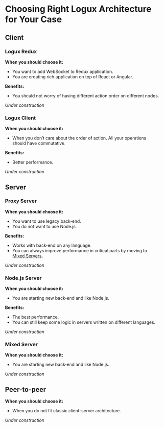 # Choosing Right Logux Architecture for Your Case

## Client

### Logux Redux

**When you should choose it:**

* You want to add WebSocket to Redux application.
* You are creating rich application on top of React or Angular.

**Benefits:**

* You should not worry of having different action order on different nodes.

*Under construction*


### Logux Client

**When you should choose it:**

* When you don’t care about the order of action. All your operations should
  have commutative.

**Benefits:**

* Better performance.

*Under construction*


## Server

### Proxy Server

**When you should choose it:**

* You want to use legacy back-end.
* You do not want to use Node.js.

**Benefits:**

* Works with back-end on any language.
* You can always improve performance in critical parts by moving
  to [Mixed Servers](#mixed-server).

*Under construction*


### Node.js Server

**When you should choose it:**

* You are starting new back-end and like Node.js.

**Benefits:**

* The best performance.
* You can still keep some logic in servers written on different languages.

*Under construction*


### Mixed Server

**When you should choose it:**

* You are starting new back-end and like Node.js.


*Under construction*


## Peer-to-peer

**When you should choose it:**

* When you do not fit classic client-server architecture.

*Under construction*
